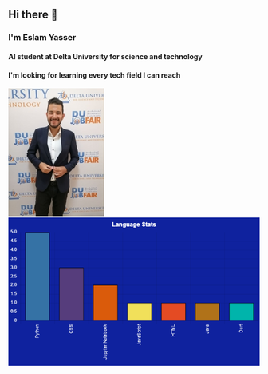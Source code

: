 ## Hi there 👋  <br /> 
### I'm Eslam Yasser <br />
#### AI student at Delta University for science and technology <br />
#### I'm looking for learning every tech field I can reach <br />
![](7.jpg)<br />
![Alt text](chart-ESLAMYASSER-1.jpg)


